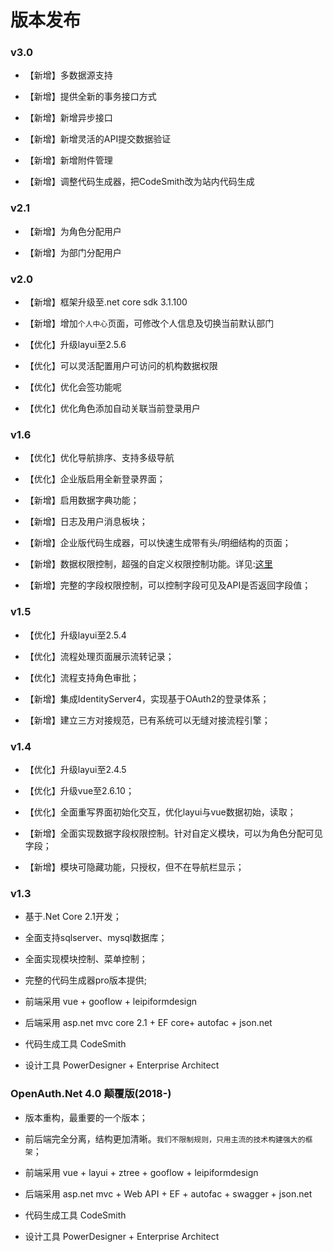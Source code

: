 # 版本发布

### v3.0

* 【新增】多数据源支持

* 【新增】提供全新的事务接口方式

* 【新增】新增异步接口

* 【新增】新增灵活的API提交数据验证

* 【新增】新增附件管理

* 【新增】调整代码生成器，把CodeSmith改为站内代码生成

### v2.1

* 【新增】为角色分配用户

* 【新增】为部门分配用户

### v2.0

* 【新增】框架升级至.net core sdk 3.1.100

* 【新增】增加`个人中心`页面，可修改个人信息及切换当前默认部门

* 【优化】升级layui至2.5.6

* 【优化】可以灵活配置用户可访问的机构数据权限

* 【优化】优化会签功能呢

* 【优化】优化角色添加自动关联当前登录用户

### v1.6

* 【优化】优化导航排序、支持多级导航

* 【优化】企业版启用全新登录界面；

* 【新增】启用数据字典功能；

* 【新增】日志及用户消息板块；

* 【新增】企业版代码生成器，可以快速生成带有头/明细结构的页面；

* 【新增】数据权限控制，超强的自定义权限控制功能。详见:[这里](https://www.cnblogs.com/yubaolee/p/DataPrivilege.html)

* 【新增】完整的字段权限控制，可以控制字段可见及API是否返回字段值；

### v1.5

* 【优化】升级layui至2.5.4

* 【优化】流程处理页面展示流转记录；

* 【优化】流程支持角色审批；

* 【新增】集成IdentityServer4，实现基于OAuth2的登录体系；

* 【新增】建立三方对接规范，已有系统可以无缝对接流程引擎；

### v1.4

* 【优化】升级layui至2.4.5

* 【优化】升级vue至2.6.10；

* 【优化】全面重写界面初始化交互，优化layui与vue数据初始，读取；

* 【新增】全面实现数据字段权限控制。针对自定义模块，可以为角色分配可见字段；

* 【新增】模块可隐藏功能，只授权，但不在导航栏显示；


### v1.3

* 基于.Net Core 2.1开发；

* 全面支持sqlserver、mysql数据库；

* 全面实现模块控制、菜单控制；

* 完整的代码生成器pro版本提供;

* 前端采用 vue +  gooflow + leipiformdesign

* 后端采用 asp.net mvc core 2.1 + EF core+ autofac + json.net

* 代码生成工具 CodeSmith

* 设计工具 PowerDesigner + Enterprise Architect

### OpenAuth.Net 4.0 颠覆版(2018-)

* 版本重构，最重要的一个版本；

* 前后端完全分离，结构更加清晰。`我们不限制规则，只用主流的技术构建强大的框架`；

* 前端采用 vue + layui + ztree + gooflow + leipiformdesign

* 后端采用 asp.net mvc + Web API + EF + autofac + swagger + json.net

* 代码生成工具 CodeSmith

* 设计工具 PowerDesigner + Enterprise Architect




